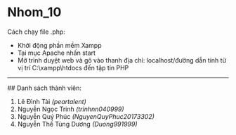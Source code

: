 ﻿# Nhom_10
Cách chạy file .php:
- Khởi động phần mềm Xampp
- Tại mục Apache nhấn start
- Mở trình duyệt web và gõ vào thanh địa chỉ:
localhost/đường dẫn tính từ vị trí C:\xampp\htdocs đến tập tin PHP


***
﻿## Danh sách thành viên:
1. Lê Đình Tài *(peartalent)*
2. Nguyễn Ngọc Trinh *(trinhnn040999)*
3. Nguyễn Quý Phúc *(NguyenQuyPhuc20173302)*
4. Nguyễn Thế Tùng Dương *(Duong991999)*
